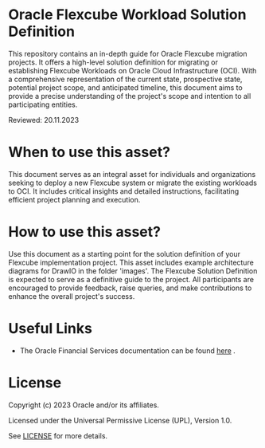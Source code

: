 # Oracle Flexcube Workload Solution Definition

This repository contains an in-depth guide for Oracle Flexcube migration projects. It offers a high-level solution definition for migrating or establishing Flexcube Workloads on Oracle Cloud Infrastructure (OCI). With a comprehensive representation of the current state, prospective state, potential project scope, and anticipated timeline, this document aims to provide a precise understanding of the project's scope and intention to all participating entities.

Reviewed: 20.11.2023

# When to use this asset?

This document serves as an integral asset for individuals and organizations seeking to deploy a new Flexcube system or migrate the existing workloads to OCI. It includes critical insights and detailed instructions, facilitating efficient project planning and execution.

# How to use this asset?

Use this document as a starting point for the solution definition of your Flexcube implementation project. This asset includes example architecture diagrams for DrawIO in the folder 'images'.
The Flexcube Solution Definition is expected to serve as a definitive guide to the project. All participants are encouraged to provide feedback, raise queries, and make contributions to enhance the overall project's success.

# Useful Links

 - The Oracle Financial Services documentation can be found [here](https://docs.oracle.com/en/industries/financial-services/?tab=2) .

# License

Copyright (c) 2023 Oracle and/or its affiliates.

Licensed under the Universal Permissive License (UPL), Version 1.0.

See [LICENSE](LICENSE) for more details.



